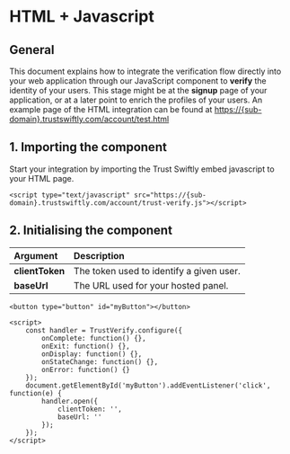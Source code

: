 # HTML + Javascript

## General

This document explains how to integrate the verification flow directly into your web application through our JavaScript component to **verify** the identity of your users. This stage might be at the **signup** page of your application, or at a later point to enrich the profiles of your users. An example page of the HTML integration can be found at [https://{sub-domain}.trustswiftly.com/account/test.html](https://{sub-domain}.trustswiftly.com/account/test.html)

## 1. Importing the component

Start your integration by importing the Trust Swiftly embed javascript to your HTML page.

```markup
<script type="text/javascript" src="https://{sub-domain}.trustswiftly.com/account/trust-verify.js"></script>
```

## 2. Initialising the component

| Argument | Description |
| :--- | :--- |
| **clientToken** | The token used to identify a given user. |
| **baseUrl** | The URL used for your hosted panel. |

```markup
<button type="button" id="myButton"></button>
```

```markup
<script>
    const handler = TrustVerify.configure({
        onComplete: function() {},
        onExit: function() {},
        onDisplay: function() {},
        onStateChange: function() {},
        onError: function() {}
    });
    document.getElementById('myButton').addEventListener('click', function(e) {
        handler.open({
            clientToken: '',
            baseUrl: ''
        });
    });
</script>
```

